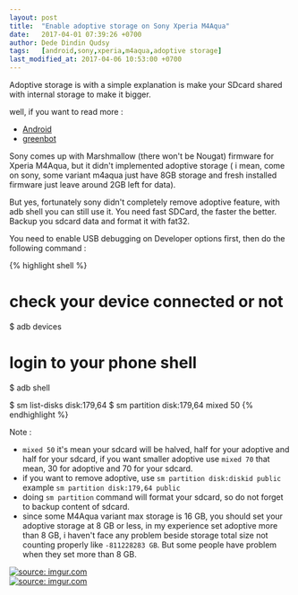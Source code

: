 ```yaml
---
layout: post
title:  "Enable adoptive storage on Sony Xperia M4Aqua"
date:   2017-04-01 07:39:26 +0700
author: Dede Dindin Qudsy
tags:   [android,sony,xperia,m4aqua,adoptive storage]
last_modified_at: 2017-04-06 10:53:00 +0700
---
```

Adoptive storage is with a simple explanation is make your SDcard shared with internal storage to make it bigger.

well, if you want to read more :
 - [Android](https://source.android.com/devices/storage/adoptable.html)
 - [greenbot](http://www.greenbot.com/article/3039136/android/adoptable-storage-in-android-6-0-what-it-is-how-it-works.html)

Sony comes up with Marshmallow (there won't be Nougat) firmware for Xperia M4Aqua, but it didn't implemented adoptive storage ( i mean, come on sony, some variant m4aqua just have 8GB storage and fresh installed firmware just leave around 2GB left for data). 

But yes, fortunately sony didn't completely remove adoptive feature, with adb shell you can still use it. You need fast SDCard, the faster the better. Backup you sdcard data and format it with fat32.

You need to enable USB debugging on Developer options first, then do the following command :

{% highlight shell %}
 # check your device connected or not
 $ adb devices
 # login to your phone shell
 $ adb shell
 
 $ sm list-disks
   disk:179,64
 $ sm partition disk:179,64 mixed 50
{% endhighlight %}

Note :
 - ``mixed 50`` it's mean your sdcard will be halved, half for your adoptive and half for your sdcard, if you want smaller adoptive use ``mixed 70`` that mean, 30 for adoptive and 70 for your sdcard. 
 - if you want to remove adoptive, use ``sm partition disk:diskid public`` example ``sm partition disk:179,64 public``
 - doing ``sm partition`` command will format your sdcard, so do not forget to backup content of sdcard.
 - since some M4Aqua variant max storage is 16 GB, you should set your adoptive storage at 8 GB or less, in my experience set adoptive more than 8 GB, i haven't face any problem beside storage total size not counting properly like ``-811228283 GB``. But some people have problem when they set more than 8 GB.

<div class="img-pad">
<a href="http://imgur.com/u9QiztC"><img src="http://i.imgur.com/u9QiztC.png" title="source: imgur.com" /></a>
</div>
<div class="img-pad">
<a href="http://imgur.com/DOQzDWx"><img src="http://i.imgur.com/DOQzDWx.png" title="source: imgur.com" /></a>
</div>
